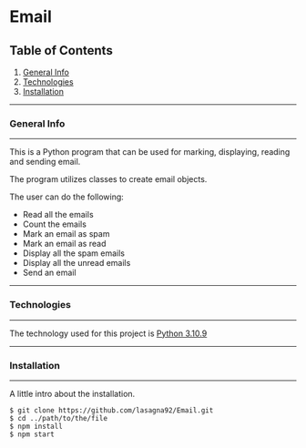 # Email
## Table of Contents
1. [General Info](#general-info)
2. [Technologies](#technologies)
3. [Installation](#installation)
***
### General Info
***
This is a Python program that can be used for marking, displaying, reading and sending email.

The program utilizes classes to create email objects.

The user can do the following:
* Read all the emails
* Count the emails 
* Mark an email as spam
* Mark an email as read
* Display all the spam emails 
* Display all the unread emails
* Send an email 
***
### Technologies
***
The technology used for this project is [Python 3.10.9](https://www.python.org/downloads/release/python-3109/) 
***
### Installation
***
A little intro about the installation. 
```
$ git clone https://github.com/lasagna92/Email.git
$ cd ../path/to/the/file
$ npm install
$ npm start
```
